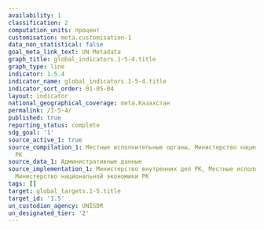 ```yaml
---
availability: 1
classification: 2
computation_units: процент
customisation: meta.customisation-1
data_non_statistical: false
goal_meta_link_text: UN Metadata
graph_title: global_indicators.1-5-4.title
graph_type: line
indicator: 1.5.4
indicator_name: global_indicators.1-5-4.title
indicator_sort_order: 01-05-04
layout: indicator
national_geographical_coverage: meta.Казахстан
permalink: /1-5-4/
published: true
reporting_status: complete
sdg_goal: '1'
source_active_1: true
source_compilation_1: Местные исполнительные органы, Министерство национальной экономики
  РК
source_data_1: Административные данные
source_implementation_1: Министерство внутренних дел РК, Местные исполнительные органы,
  Министерство национальной экономики РК
tags: []
target: global_targets.1-5.title
target_id: '1.5'
un_custodian_agency: UNISDR
un_designated_tier: '2'
---
```

